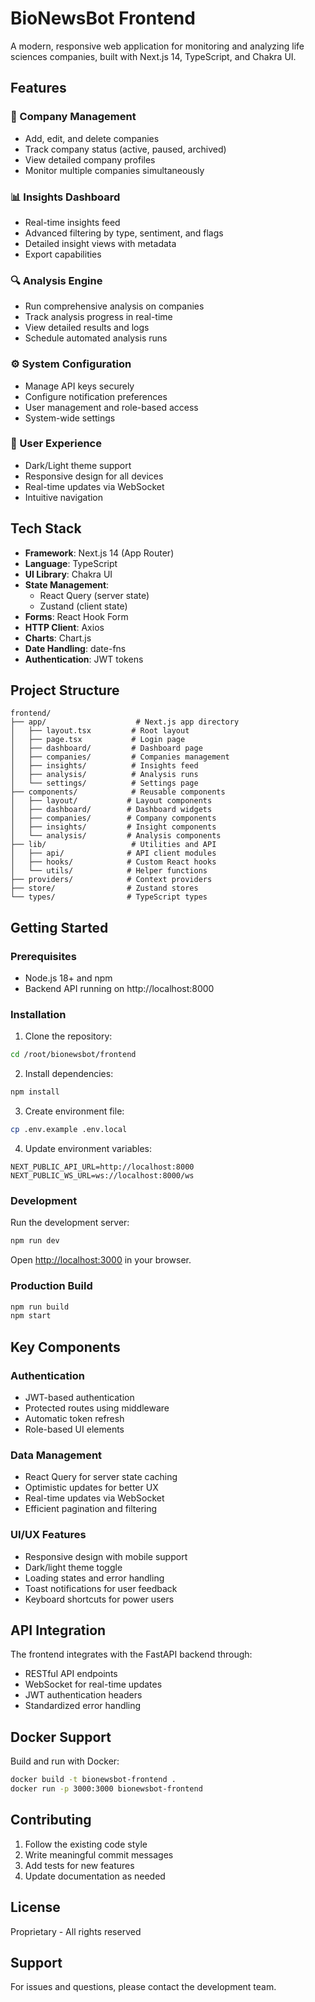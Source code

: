 # BioNewsBot Frontend

A modern, responsive web application for monitoring and analyzing life sciences companies, built with Next.js 14, TypeScript, and Chakra UI.

## Features

### 🏢 Company Management
- Add, edit, and delete companies
- Track company status (active, paused, archived)
- View detailed company profiles
- Monitor multiple companies simultaneously

### 📊 Insights Dashboard
- Real-time insights feed
- Advanced filtering by type, sentiment, and flags
- Detailed insight views with metadata
- Export capabilities

### 🔍 Analysis Engine
- Run comprehensive analysis on companies
- Track analysis progress in real-time
- View detailed results and logs
- Schedule automated analysis runs

### ⚙️ System Configuration
- Manage API keys securely
- Configure notification preferences
- User management and role-based access
- System-wide settings

### 🎨 User Experience
- Dark/Light theme support
- Responsive design for all devices
- Real-time updates via WebSocket
- Intuitive navigation

## Tech Stack

- **Framework**: Next.js 14 (App Router)
- **Language**: TypeScript
- **UI Library**: Chakra UI
- **State Management**: 
  - React Query (server state)
  - Zustand (client state)
- **Forms**: React Hook Form
- **HTTP Client**: Axios
- **Charts**: Chart.js
- **Date Handling**: date-fns
- **Authentication**: JWT tokens

## Project Structure

```
frontend/
├── app/                    # Next.js app directory
│   ├── layout.tsx         # Root layout
│   ├── page.tsx           # Login page
│   ├── dashboard/         # Dashboard page
│   ├── companies/         # Companies management
│   ├── insights/          # Insights feed
│   ├── analysis/          # Analysis runs
│   └── settings/          # Settings page
├── components/            # Reusable components
│   ├── layout/           # Layout components
│   ├── dashboard/        # Dashboard widgets
│   ├── companies/        # Company components
│   ├── insights/         # Insight components
│   └── analysis/         # Analysis components
├── lib/                   # Utilities and API
│   ├── api/              # API client modules
│   ├── hooks/            # Custom React hooks
│   └── utils/            # Helper functions
├── providers/            # Context providers
├── store/                # Zustand stores
└── types/                # TypeScript types
```

## Getting Started

### Prerequisites

- Node.js 18+ and npm
- Backend API running on http://localhost:8000

### Installation

1. Clone the repository:
```bash
cd /root/bionewsbot/frontend
```

2. Install dependencies:
```bash
npm install
```

3. Create environment file:
```bash
cp .env.example .env.local
```

4. Update environment variables:
```env
NEXT_PUBLIC_API_URL=http://localhost:8000
NEXT_PUBLIC_WS_URL=ws://localhost:8000/ws
```

### Development

Run the development server:
```bash
npm run dev
```

Open [http://localhost:3000](http://localhost:3000) in your browser.

### Production Build

```bash
npm run build
npm start
```

## Key Components

### Authentication
- JWT-based authentication
- Protected routes using middleware
- Automatic token refresh
- Role-based UI elements

### Data Management
- React Query for server state caching
- Optimistic updates for better UX
- Real-time updates via WebSocket
- Efficient pagination and filtering

### UI/UX Features
- Responsive design with mobile support
- Dark/light theme toggle
- Loading states and error handling
- Toast notifications for user feedback
- Keyboard shortcuts for power users

## API Integration

The frontend integrates with the FastAPI backend through:

- RESTful API endpoints
- WebSocket for real-time updates
- JWT authentication headers
- Standardized error handling

## Docker Support

Build and run with Docker:

```bash
docker build -t bionewsbot-frontend .
docker run -p 3000:3000 bionewsbot-frontend
```

## Contributing

1. Follow the existing code style
2. Write meaningful commit messages
3. Add tests for new features
4. Update documentation as needed

## License

Proprietary - All rights reserved

## Support

For issues and questions, please contact the development team.
